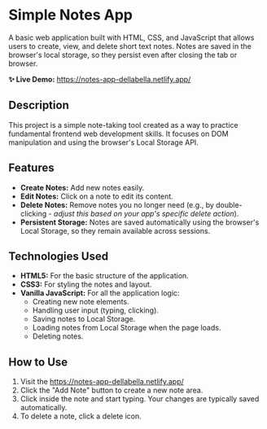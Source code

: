 # Simple Notes App

A basic web application built with HTML, CSS, and JavaScript that allows users to create, view, and delete short text notes. Notes are saved in the browser's local storage, so they persist even after closing the tab or browser.

**✨ Live Demo:** https://notes-app-dellabella.netlify.app/

## Description

This project is a simple note-taking tool created as a way to practice fundamental frontend web development skills. It focuses on DOM manipulation and using the browser's Local Storage API.

## Features

*   **Create Notes:** Add new notes easily.
*   **Edit Notes:** Click on a note to edit its content.
*   **Delete Notes:** Remove notes you no longer need (e.g., by double-clicking - *adjust this based on your app's specific delete action*).
*   **Persistent Storage:** Notes are saved automatically using the browser's Local Storage, so they remain available across sessions.

## Technologies Used

*   **HTML5:** For the basic structure of the application.
*   **CSS3:** For styling the notes and layout.
*   **Vanilla JavaScript:** For all the application logic:
    *   Creating new note elements.
    *   Handling user input (typing, clicking).
    *   Saving notes to Local Storage.
    *   Loading notes from Local Storage when the page loads.
    *   Deleting notes.

## How to Use

1.  Visit the https://notes-app-dellabella.netlify.app/
2.  Click the "Add Note" button to create a new note area.
3.  Click inside the note and start typing. Your changes are typically saved automatically.
4.  To delete a note, click a delete icon.

